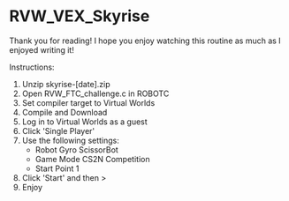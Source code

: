RVW_VEX_Skyrise
===============

Thank you for reading!  I hope you enjoy watching this routine as much as I enjoyed writing it!

Instructions:

1. Unzip skyrise-[date].zip
2. Open RVW_FTC_challenge.c in ROBOTC
3. Set compiler target to Virtual Worlds
4. Compile and Download
5. Log in to Virtual Worlds as a guest
6. Click 'Single Player'
7. Use the following settings:
	- Robot	Gyro ScissorBot
	- Game Mode	CS2N Competition
	- Start Point	1
8. Click 'Start' and then >
9. Enjoy
